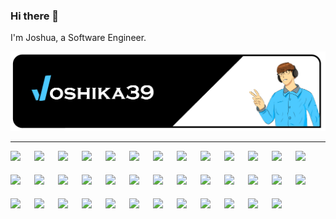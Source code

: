 ### Hi there 👋

I'm Joshua, a Software Engineer.

![joshika39 banner](joshika39-profile-banner.png)

---


<div style="display:flex; flex-wrap:wrap; justify-content:flex-start; align-items:center; align-content:flex-start; gap:8px; font-size:0;">
<img src='https://assets.kou-gen.net/github/joshika39/arch-logo.svg' alt='arch' style="height: 30px;width: 30px; object-fit: contain;"> 
<img src='https://assets.kou-gen.net/github/joshika39/win11-logo.png' alt='win-11' style="height: 30px;width: 30px; object-fit: contain;">
<img src='https://assets.kou-gen.net/github/joshika39/debian-logo.svg' alt='debian' style="height: 30px;width: 30px; object-fit: contain;">
<img src='https://assets.kou-gen.net/github/joshika39/azure-logo.ico' alt='azure' style="height: 30px;width: 30px; object-fit: contain;">
<img src='https://assets.kou-gen.net/github/joshika39/jira-logo.png' alt='jira' width="30" style="height: 30px;width: 30px; object-fit: contain;">
<img src='https://assets.kou-gen.net/github/joshika39/c-logo.svg' alt='c' style="height: 30px;width: 30px; object-fit: contain;">
<img src='https://assets.kou-gen.net/github/joshika39/cpp-logo.svg' alt='c++' style="height: 30px;width: 30px; object-fit: contain;">
<img src='https://assets.kou-gen.net/github/joshika39/csharp-logo.svg' alt='csharp' style="height: 30px;width: 30px; object-fit: contain;">
<img src='https://assets.kou-gen.net/github/joshika39/python-logo.svg' alt='python' style="height: 30px;width: 30px; object-fit: contain;">
<img src='https://assets.kou-gen.net/github/joshika39/java-logo.svg' alt='java' style="height: 30px;width: 30px; object-fit: contain;">
<img src='https://assets.kou-gen.net/github/joshika39/bash-logo.svg' alt='bashshell' style="height: 30px;width: 30px; object-fit: contain;">
<img src='https://assets.kou-gen.net/github/joshika39/powershell-logo.svg' alt='powershell' style="height: 30px;width: 30px; object-fit: contain;">
<img src='https://assets.kou-gen.net/github/joshika39/js-logo.svg' alt='javascript' style="height: 30px;width: 30px; object-fit: contain;">
<img src='https://assets.kou-gen.net/github/joshika39/ruby-logo.svg' alt='ruby' style="height: 30px;width: 30px; object-fit: contain;">
<img src='https://assets.kou-gen.net/github/joshika39/vs2019-logo.svg' alt='visual studio' style="height: 30px;width: 30px; object-fit: contain;">
<img src='https://assets.kou-gen.net/github/joshika39/vscode-logo.png' alt='visual studio code' style="height: 30px;width: 30px; object-fit: contain;">
<img src='https://assets.kou-gen.net/github/joshika39/android-studio-logo.svg' alt='android studio' style="height: 30px;width: 30px; object-fit: contain;">
<img src='https://assets.kou-gen.net/github/joshika39/jetbrains-toolbox-logo.png' alt='jetbrains toolbox' style="height: 30px;width: 30px; object-fit: contain;">
<img src='https://assets.kou-gen.net/github/joshika39/vim-logo.gif' alt='vim' style="height: 30px;width: 30px; object-fit: contain;">
<img src='https://assets.kou-gen.net/github/joshika39/git-logo.svg' alt='git' style="height: 30px;width: 30px; object-fit: contain;">
<img src='https://assets.kou-gen.net/github/joshika39/nestjs.svg' alt='nest.js' style="height: 30px;width: 30px; object-fit: contain;">
<img src='https://assets.kou-gen.net/github/joshika39/nodejs-logo.svg' alt='nodejs' style="height: 30px;width: 30px; object-fit: contain;">
<img src='https://assets.kou-gen.net/github/joshika39/threejs-logo.svg' alt='three.js' style="height: 30px;width: 30px; object-fit: contain;">
<img src='https://assets.kou-gen.net/github/joshika39/django-logo.svg' alt='django' style="height: 30px;width: 30px; object-fit: contain;">
<img src='https://assets.kou-gen.net/github/joshika39/react-logo.svg' alt='reactjs' style="height: 30px;width: 30px; object-fit: contain;">
<img src='https://assets.kou-gen.net/github/joshika39/ror-logo.svg' alt='RoR'  style="height: 30px;width: 30px; object-fit: contain;">
<img src='https://assets.kou-gen.net/github/joshika39/selenium-logo.svg' alt='Selenium' style="height: 30px;width: 30px; object-fit: contain;">
<img src='https://assets.kou-gen.net/github/joshika39/junit5-logo.png' alt='JUnit' style="height: 30px;width: 30px; object-fit: contain;">
<img src='https://assets.kou-gen.net/github/joshika39/unit.png' alt='xUnit' style="height: 30px;width: 30px; object-fit: contain;">
<img src='https://assets.kou-gen.net/github/joshika39/k8s.svg' alt='Kubernetes' style="height: 30px;width: 30px; object-fit: contain;">
<img src='https://assets.kou-gen.net/github/joshika39/docker-logo.svg' alt='Docker' style="height: 30px;width: 30px; object-fit: contain;">
<img src='https://assets.kou-gen.net/github/joshika39/helm-logo.svg' alt='Helm' style="height: 30px;width: 30px; object-fit: contain;">
<img src='https://assets.kou-gen.net/github/joshika39/traefik-logo.png' alt='Traefik' style="height: 30px;width: 30px; object-fit: contain;">
<img src='https://assets.kou-gen.net/github/joshika39/proxmox-logo.svg' alt='Proxmox' style="height: 30px;width: 30px; object-fit: contain;">
<img src='https://assets.kou-gen.net/github/joshika39/hyperv-logo.png' alt='Hyper-b' style="height: 30px;width: 30px; object-fit: contain;">
<img src='https://assets.kou-gen.net/github/joshika39/virtualbox.png' alt='Virtualbox' style="height: 30px;width: 30px; object-fit: contain;">
<img src='https://assets.kou-gen.net/github/joshika39/linkedin-logo.png' alt='Linkedin' style="height: 30px;width: 30px; object-fit: contain;">
<img src='https://assets.kou-gen.net/github/joshika39/github-logo.png' alt='Github' style="height: 30px;width: 30px; object-fit: contain;">
</div>
